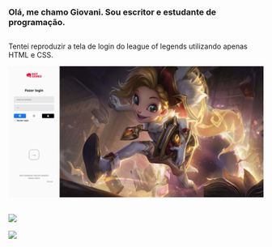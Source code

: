 ### Olá, me chamo Giovani. Sou escritor e estudante de programação.
##

Tentei reproduzir a tela de login do league of legends utilizando apenas HTML e CSS.

<img src='imagem-final.JPG' alt='Print do resultado'></img>

##

<img src='https://img.shields.io/badge/HTML5-E34F26?style=for-the-badge&logo=html5&logoColor=white'></img>

<img src='https://img.shields.io/badge/CSS3-1572B6?style=for-the-badge&logo=css3&logoColor=white'></img>